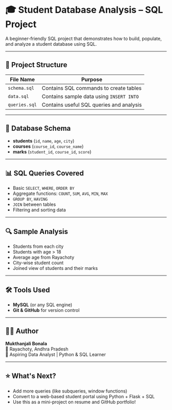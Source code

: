 # 🎓 Student Database Analysis – SQL Project

A beginner-friendly SQL project that demonstrates how to build, populate, and analyze a student database using SQL.

---

## 📂 Project Structure

| File Name      | Purpose                                  |
|----------------|-------------------------------------------|
| `schema.sql`   | Contains SQL commands to create tables    |
| `data.sql`     | Contains sample data using `INSERT INTO` |
| `queries.sql`  | Contains useful SQL queries and analysis  |

---

## 🧱 Database Schema

- **students** (`id`, `name`, `age`, `city`)
- **courses** (`course_id`, `course_name`)
- **marks** (`student_id`, `course_id`, `score`)

---

## 📊 SQL Queries Covered

- Basic `SELECT`, `WHERE`, `ORDER BY`
- Aggregate functions: `COUNT`, `SUM`, `AVG`, `MIN`, `MAX`
- `GROUP BY`, `HAVING`
- `JOIN` between tables
- Filtering and sorting data

---

## 🔍 Sample Analysis

- Students from each city
- Students with age > 18
- Average age from Rayachoty
- City-wise student count
- Joined view of students and their marks

---

## 🛠️ Tools Used

- **MySQL** (or any SQL engine)
- **Git & GitHub** for version control

---

## 🙋‍♀️ Author

**Mukthanjali Bonala**  
📍 Rayachoty, Andhra Pradesh  
💼 Aspiring Data Analyst | Python & SQL Learner  

---

## ⭐ What's Next?

- Add more queries (like subqueries, window functions)
- Convert to a web-based student portal using Python + Flask + SQL
- Use this as a mini-project on resume and GitHub portfolio!
